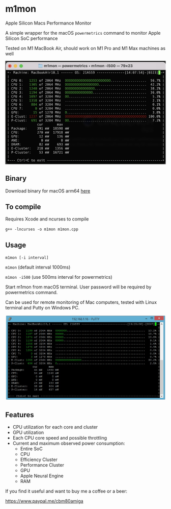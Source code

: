 # m1mon
Apple Silicon Macs Performance Monitor

A simple wrapper for the macOS `powermetrics` command to monitor Apple Silicon SoC performance

Tested on M1 MacBook Air, should work on M1 Pro and M1 Max machines as well

![MBA](https://github.com/cbm80amiga/m1mon/blob/main/screenshots/m1mon1.jpg)

## Binary

Download binary for macOS arm64 [here](https://github.com/cbm80amiga/m1mon/blob/main/build/m1mon)

## To compile
Requires Xcode and ncurses to compile

`g++ -lncurses -o m1mon m1mon.cpp `

## Usage
`m1mon [-i interval]`

`m1mon` (default interval 1000ms)

`m1mon -i500` (use 500ms interval for powermetrics)

Start m1mon from macOS terminal. User password will be required by powermetrics command.

Can be used for remote monitoring of Mac computers, tested with Linux terminal and Putty on Windows PC.

![Putty](https://github.com/cbm80amiga/m1mon/blob/main/screenshots/m1mon-putty.jpg)

## Features
- CPU utilization for each core and cluster
- GPU utilization
- Each CPU core speed and possible throttling
- Current and maximum observed power consumption:
  - Entire SoC
  - CPU
  - Efficiency Cluster
  - Performance Cluster
  - GPU
  - Apple Neural Engine
  - RAM

If you find it useful and want to buy me a coffee or a beer:

https://www.paypal.me/cbm80amiga
